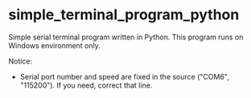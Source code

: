 # simple_terminal_program_python
Simple serial terminal program written in Python.  This program runs on Windows environment only.

Notice:
 - Serial port number and speed are fixed in the source ("COM6", "115200"). If you need, correct that line. 
